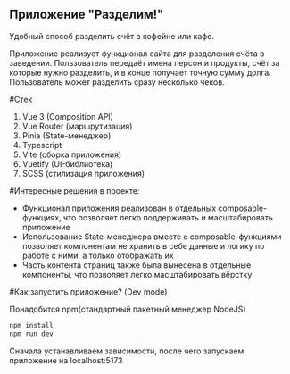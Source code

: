 ## Приложение "Разделим!"

Удобный способ разделить счёт в кофейне или кафе.

Приложение реализует функционал сайта для разделения счёта в заведении. Пользователь передаёт имена персон и продукты, счёт за которые нужно разделить, и в конце получает точную сумму долга. Пользователь может разделить сразу несколько чеков.

#Стек

1. Vue 3 (Composition API)
2. Vue Router (маршрутизация)
3. Pinia (State-менеджер)
4. Typescript
5. Vite (сборка приложения)
6. Vuetify (UI-библиотека)
7. SCSS (стилизация приложения)

#Интересные решения в проекте:

- Функционал приложения реализован в отдельных composable-функциях, что позволяет легко поддерживать и масштабировать приложение
- Использование State-менеджера вместе с composable-функциями позволяет компонентам не хранить в себе данные и логику по работе с ними, а только отображать их
- Часть контента страниц также была вынесена в отдельные компоненты, что позволяет легко масштабировать вёрстку

#Как запустить приложение? (Dev mode)

Понадобится npm(стандартный пакетный менеджер NodeJS)

```sh
npm install
npm run dev
```

Сначала устанавливаем зависимости, после чего запускаем приложение на localhost:5173